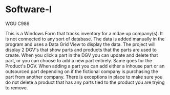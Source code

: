 # Software-I
WGU C986


This is a Windows Form that tracks inventory for a mdae up company(s). It is not connected to any sort of database. The data is added manually in the program and uses a Data Grid View to display the data.
The project will display 2 DGV's that show parts and products that the parts are used to create. When you click a part in the DGV you can update and delete that part, or you can choose to add a new part
entirely. Same goes for the Product's DGV. When adding a part you can add either a inhouse part or an outsourced part depending on if the fictional company is purchasing the part from another company. There
is exceptions in place to make sure you do not delete a product that has any parts tied to the product you are trying to remove. 
